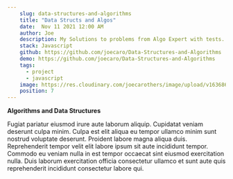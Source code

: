 ```yaml
---
    slug: data-structures-and-algorithms
    title: "Data Structs and Algos"
    date:  Nov 11 2021 12:00 AM
    author: Joe
    description: My Solutions to problems from Algo Expert with tests.
    stack: Javascript
    github: https://github.com/joecaro/Data-Structures-and-Algorithms
    demo: https://github.com/joecaro/Data-Structures-and-Algorithms
    tags:
      - project 
      - javascript 
    image: https://res.cloudinary.com/joecarothers/image/upload/v1636867477/misc/Screenshot_2021-11-14_002430_b4v8vd.png
    position: 7
---
```


**Algorithms and Data Structures**

Fugiat pariatur eiusmod irure aute laborum aliquip. Cupidatat veniam deserunt culpa minim. Culpa est elit aliqua eu tempor ullamco minim sunt nostrud voluptate deserunt. Proident labore magna aliqua duis. Reprehenderit tempor velit elit labore ipsum sit aute incididunt tempor. Commodo eu veniam nulla in est tempor occaecat sint eiusmod exercitation nulla. Duis laborum exercitation officia consectetur ullamco et sunt aute quis reprehenderit incididunt consectetur labore qui.
